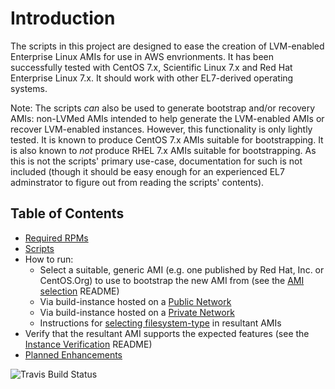 # Introduction
The scripts in this project are designed to ease the creation of LVM-enabled Enterprise Linux AMIs for use in AWS envrionments. It has been successfully tested with CentOS 7.x, Scientific Linux 7.x and Red Hat Enterprise Linux 7.x. It should work with other EL7-derived operating systems.

Note: The scripts _can_ also be used to generate bootstrap and/or recovery AMIs: non-LVMed AMIs intended to help generate the LVM-enabled AMIs or recover LVM-enabled instances. However, this functionality is only lightly tested. It is known to produce CentOS 7.x AMIs suitable for bootstrapping. It is also known to _not_ produce RHEL 7.x AMIs suitable for bootstrapping. As this is not the scripts' primary use-case, documentation for such is not included (though it should be easy enough for an experienced EL7 adminstrator to figure out from reading the scripts' contents).


## Table of Contents

* [Required RPMs](Docs/README_dependencies.md)
* [Scripts](Docs/README_scripts.md)
* How to run:
  * Select a suitable, generic AMI (e.g. one published by Red Hat, Inc. or CentOS.Org) to use to bootstrap the new AMI from (see the [AMI selection](Docs/README_BootstrapAMIselection.md) README)
  * Via build-instance hosted on a [Public Network](Docs/README_PublicRun.md)
  * Via build-instance hosted on a [Private Network](Docs/README_PrivateRun.md)
  * Instructions for [selecting filesystem-type](Docs/README_XFS.md) in resultant AMIs
* Verify that the resultant AMI supports the expected features (see the [Instance Verification](Docs/README_InstanceVerification.md) README)
* [Planned Enhancements](Docs/README_enhancements.md)

![Travis Build Status](https://travis-ci.org/ferricoxide/AMIgen7.svg?branch=master)
